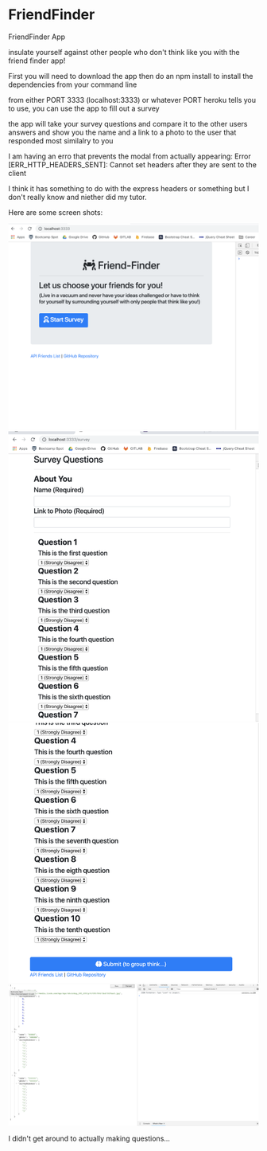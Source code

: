 # FriendFinder
FriendFinder App

insulate yourself against other people who don't think like you with the friend finder app!

First you will need to download the app
then do an npm install to install the dependencies from your command line

from either PORT 3333 (localhost:3333) or whatever PORT heroku tells you to use, you can use the app to fill out a survey

the app will take your survey questions and compare it to the other users answers and show you the name and a link to a photo to the user that responded most similalry to you

I am having an erro that prevents the modal from actually appearing:
Error [ERR_HTTP_HEADERS_SENT]: Cannot set headers after they are sent to the client

I think it has something to do with the express headers or something but I don't really know and niether did my tutor.

Here are some screen shots:

![Image of friendfinder](images/friendfinder1.jpg)
![Image of friendfinder](images/friendfinder2.jpg)
![Image of friendfinder](images/friendfinder3.jpg)
![Image of friendfinder](images/friendfinder4.jpg)


I didn't get around to actually making questions...





